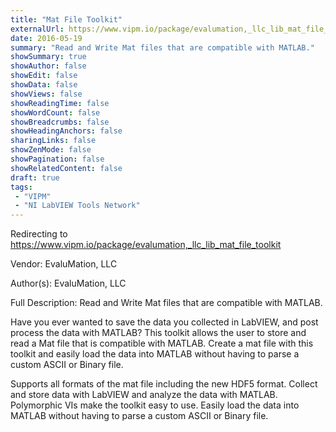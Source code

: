 ```yaml
---
title: "Mat File Toolkit"
externalUrl: https://www.vipm.io/package/evalumation,_llc_lib_mat_file_toolkit
date: 2016-05-19
summary: "Read and Write Mat files that are compatible with MATLAB."
showSummary: true
showAuthor: false
showEdit: false
showData: false
showViews: false
showReadingTime: false
showWordCount: false
showBreadcrumbs: false
showHeadingAnchors: false
sharingLinks: false
showZenMode: false
showPagination: false
showRelatedContent: false
draft: true
tags:
 - "VIPM"
 - "NI LabVIEW Tools Network"
---
```


Redirecting to https://www.vipm.io/package/evalumation,_llc_lib_mat_file_toolkit

Vendor: EvaluMation, LLC

Author(s): EvaluMation, LLC
 
Full Description:
Read and Write Mat files that are compatible with MATLAB.

Have you ever wanted to save the data you collected in LabVIEW, and post process the data with MATLAB?  This toolkit allows the user to store and read a Mat file that is compatible with MATLAB.  Create a mat file with this toolkit and easily load the data into MATLAB without having to parse a custom ASCII or Binary file.

Supports all formats of the mat file including the new HDF5 format.
Collect and store data with LabVIEW and analyze the data with MATLAB.
Polymorphic VIs make the toolkit easy to use.
Easily load the data into MATLAB without having to parse a custom ASCII or Binary file.